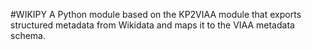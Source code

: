 #WIKIPY
A Python module based on the KP2VIAA module that exports structured metadata from Wikidata and maps it 
to the VIAA metadata schema. 